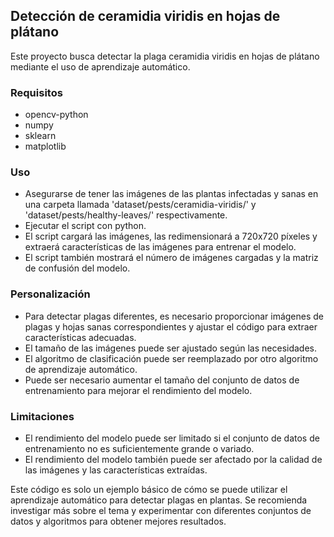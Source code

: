 ##  Detección de ceramidia viridis en hojas de plátano
Este proyecto busca detectar la plaga ceramidia viridis en hojas de plátano mediante el uso de aprendizaje automático. 

### Requisitos
- opencv-python
- numpy
- sklearn
- matplotlib

### Uso
- Asegurarse de tener las imágenes de las plantas infectadas y sanas en una carpeta llamada 'dataset/pests/ceramidia-viridis/' y 'dataset/pests/healthy-leaves/' respectivamente.
- Ejecutar el script con python.
- El script cargará las imágenes, las redimensionará a 720x720 píxeles y extraerá características de las imágenes para entrenar el modelo.
- El script también mostrará el número de imágenes cargadas y la matriz de confusión del modelo.

### Personalización
- Para detectar plagas diferentes, es necesario proporcionar imágenes de plagas y hojas sanas correspondientes y ajustar el código para extraer características adecuadas.
- El tamaño de las imágenes puede ser ajustado según las necesidades.
- El algoritmo de clasificación puede ser reemplazado por otro algoritmo de aprendizaje automático.
- Puede ser necesario aumentar el tamaño del conjunto de datos de entrenamiento para mejorar el rendimiento del modelo.

### Limitaciones
- El rendimiento del modelo puede ser limitado si el conjunto de datos de entrenamiento no es suficientemente grande o variado.
- El rendimiento del modelo también puede ser afectado por la calidad de las imágenes y las características extraídas.

Este código es solo un ejemplo básico de cómo se puede utilizar el aprendizaje automático para detectar plagas en plantas. Se recomienda investigar más sobre el tema y experimentar con diferentes conjuntos de datos y algoritmos para obtener mejores resultados.